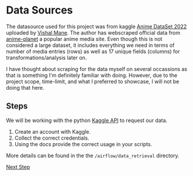 # Data Sources

The datasource used for this project was from kaggle [Anime DataSet 2022](https://www.kaggle.com/datasets/vishalmane10/anime-dataset-2022) uploaded by [Vishal Mane](). The author has webscraped official data from [anime-planet](https://www.anime-planet.com/) a popular anime media site. Even though this is not considered a large dataset, it includes everything we need in terms of number of media entries (rows) as well as 17 unique fields (columns) for transformations/analysis later on.


I have thought about scraping for the data myself on several occassions as that is something I'm definitely familiar with doing. However, due to the project scope, time-limit, and what I preferred to showcase, I will not be doing that here.

## Steps
We will be working with the python [Kaggle API](https://github.com/Kaggle/kaggle-api) to request our data.

1. Create an account with Kaggle.
2. Collect the correct credentials.
3. Using the docs provide the correct usage in your scripts.

More details can be found in the the ```/airflow/data_retrieval``` directory.

[Next Step](https://github.com/jaytar0/DE_flow_anime_2022/blob/main/md_collection/docker_airflow.md)

